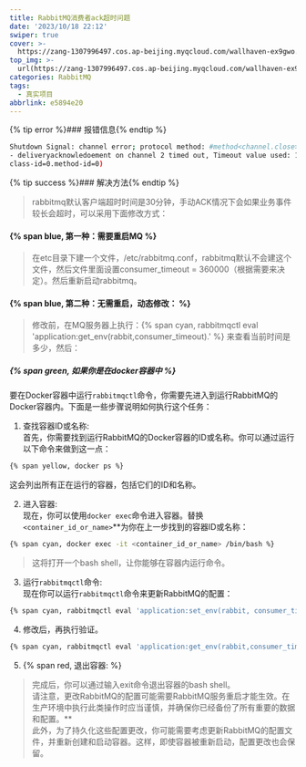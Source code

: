 ```yaml
---
title: RabbitMQ消费者ack超时问题
date: '2023/10/18 22:12'
swiper: true
cover: >-
  https://zang-1307996497.cos.ap-beijing.myqcloud.com/wallhaven-ex9gwo.png
top_img: >-
  url(https://zang-1307996497.cos.ap-beijing.myqcloud.com/wallhaven-ex9gwo.png)
categories: RabbitMQ
tags:
  - 真实项目
abbrlink: e5894e20
---
```


{% tip error %}### 报错信息{% endtip %}
```bash
Shutdown Signal: channel error; protocol method: #method<channel.close>(reply-code=40, reply-text-PRECONDITION FAILED 
- deliveryacknowledoement on channel 2 timed out, Timeout value used: 1800000 ms, This timeout yalue can be confaured. se consumers doc ouide to learmore. 
class-id=0.method-id=0)
```

{% tip success %}### 解决方法{% endtip %}
>rabbitmq默认客户端超时时间是30分钟，手动ACK情况下会如果业务事件较长会超时，可以采用下面修改方式：

#### {% span blue, 第一种：需要重启MQ %}
> 在etc目录下建一个文件，/etc/rabbitmq.conf，rabbitmq默认不会建这个文件，然后文件里面设置consumer_timeout = 360000（根据需要来决定）。然后重新启动rabbitmq。

#### {% span blue, 第二种：无需重启，动态修改： %}
> 修改前，在MQ服务器上执行：{% span cyan, rabbitmqctl eval 'application:get_env(rabbit,consumer_timeout).' %} 来查看当前时间是多少，然后：

##### {% span green, 如果你是在docker容器中 %}
要在Docker容器中运行`rabbitmqctl`命令，你需要先进入到运行RabbitMQ的Docker容器内。下面是一些步骤说明如何执行这个任务：

1. 查找容器ID或名称:<br />首先，你需要找到运行RabbitMQ的Docker容器的ID或名称。你可以通过运行以下命令来做到这一点：
```bash
{% span yellow, docker ps %}
```
这会列出所有正在运行的容器，包括它们的ID和名称。

2. 进入容器:<br />现在，你可以使用`docker exec`命令进入容器。替换`<container_id_or_name>`**为你在上一步找到的容器ID或名称：
```bash
{% span cyan, docker exec -it <container_id_or_name> /bin/bash %}
```
>这将打开一个bash shell，让你能够在容器内运行命令。

3. 运行`rabbitmqctl`命令:<br />现在你可以运行`rabbitmqctl`命令来更新RabbitMQ的配置：
```bash
{% span cyan, rabbitmqctl eval 'application:set_env(rabbit, consumer_timeout, 3600000).' %}
```

4. 修改后，再执行验证。
```bash
{% span cyan, rabbitmqctl eval 'application:get_env(rabbit,consumer_timeout).' %}
```

5. {% span red, 退出容器: %}

>完成后，你可以通过输入exit命令退出容器的bash shell。<br />请注意，更改RabbitMQ的配置可能需要RabbitMQ服务重启才能生效。在生产环境中执行此类操作时应当谨慎，并确保你已经备份了所有重要的数据和配置。**<br />此外，为了持久化这些配置更改，你可能需要考虑更新RabbitMQ的配置文件，并重新创建和启动容器。这样，即使容器被重新启动，配置更改也会保留。
